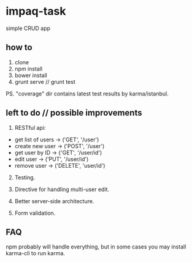 # impaq-task
simple CRUD app

## how to

 1. clone
 2. npm install
 3. bower install
 4. grunt serve // grunt test

PS. "coverage" dir contains latest test results by karma/istanbul.

## left to do // possible improvements

1. RESTful api:
 - get list of users -> ('GET', '/user')
 - create new user -> ('POST', '/user')
 - get user by ID -> {'GET', '/user/id')
 - edit user -> ('PUT', '/user/id')
 - remove user -> ('DELETE', 'user/id')

2. Testing.

3. Directive for handling multi-user edit.

4. Better server-side architecture.

5. Form validation.

## FAQ

npm probably will handle everything, but in some cases you may install karma-cli to run karma.